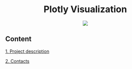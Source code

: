 # <center> Plotly Visualization </center>

<center> <img src = https://i.ytimg.com/vi/j0wvKWb337A/maxresdefault.jpg> </center>

## Content

[1. Project description]()

[2. Contacts]()